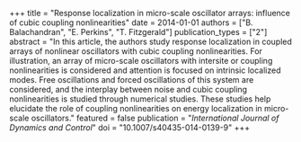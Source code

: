 +++
title = "Response localization in micro-scale oscillator arrays: influence of cubic coupling nonlinearities"
date = 2014-01-01
authors = ["B. Balachandran", "E. Perkins", "T. Fitzgerald"]
publication_types = ["2"]
abstract = "In this article, the authors study response localization in coupled arrays of nonlinear oscillators with cubic coupling nonlinearities. For illustration, an array of micro-scale oscillators with intersite or coupling nonlinearities is considered and attention is focused on intrinsic localized modes. Free oscillations and forced oscillations of this system are considered, and the interplay between noise and cubic coupling nonlinearities is studied through numerical studies. These studies help elucidate the role of coupling nonlinearities on energy localization in micro-scale oscillators."
featured = false
publication = "*International Journal of Dynamics and Control*"
doi = "10.1007/s40435-014-0139-9"
+++

